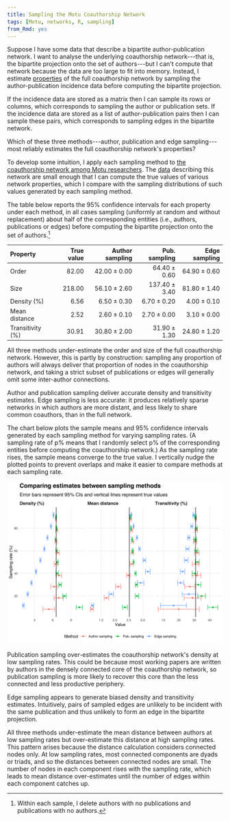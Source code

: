 ```yaml
---
title: Sampling the Motu Coauthorship Network
tags: [Motu, networks, R, sampling]
from_Rmd: yes
---
```




Suppose I have some data that describe a bipartite author-publication network.
I want to analyse the underlying coauthorship network---that is, the bipartite projection onto the set of authors---but I can't compute that network because the data are too large to fit into memory.
Instead, I estimate [properties](https://en.wikipedia.org/wiki/Graph_property) of the full coauthorship network by sampling the author-publication incidence data before computing the bipartite projection.

If the incidence data are stored as a matrix then I can sample its rows or columns, which corresponds to sampling the author or publication sets.
If the incidence data are stored as a list of author-publication pairs then I can sample these pairs, which corresponds to sampling edges in the bipartite network.

Which of these three methods---author, publication and edge sampling---most reliably estimates the full coauthorship network's properties?

To develop some intuition, I apply each sampling method to [the coauthorship network among Motu researchers](/blog/coauthorship-networks-motu/).
The [data](https://github.com/bldavies/motu-wp) describing this network are small enough that I can compute the true values of various network properties, which I compare with the sampling distributions of such values generated by each sampling method.

The table below reports the 95% confidence intervals for each property under each method, in all cases sampling (uniformly at random and without replacement) about half of the corresponding entities (i.e., authors, publications or edges) before computing the bipartite projection onto the set of authors.[^deletion]


|Property         | True value| Author sampling| Pub. sampling| Edge sampling|
|:----------------|----------:|---------------:|-------------:|-------------:|
|Order            |      82.00|    42.00 ± 0.00|  64.40 ± 0.60|  64.90 ± 0.60|
|Size             |     218.00|    56.10 ± 2.60| 137.40 ± 3.40|  81.80 ± 1.40|
|Density (%)      |       6.56|     6.50 ± 0.30|   6.70 ± 0.20|   4.00 ± 0.10|
|Mean distance    |       2.52|     2.60 ± 0.10|   2.70 ± 0.00|   3.10 ± 0.00|
|Transitivity (%) |      30.91|    30.80 ± 2.00|  31.90 ± 1.30|  24.80 ± 1.20|

All three methods under-estimate the order and size of the full coauthorship network.
However, this is partly by construction: sampling any proportion of authors will always deliver that proportion of nodes in the coauthorship network, and taking a strict subset of publications or edges will generally omit some inter-author connections.

Author and publication sampling deliver accurate density and transitivity estimates.
Edge sampling is less accurate: it produces relatively sparse networks in which authors are more distant, and less likely to share common coauthors, than in the full network.

The chart below plots the sample means and 95% confidence intervals generated by each sampling method for varying sampling rates.
(A sampling rate of p% means that I randomly select p% of the corresponding entities before computing the coauthorship network.)
As the sampling rate rises, the sample means converge to the true value.
I vertically nudge the plotted points to prevent overlaps and make it easier to compare methods at each sampling rate.

![](figures/convergence-1.svg)

Publication sampling over-estimates the coauthorship network's density at low sampling rates.
This could be because most working papers are written by authors in the densely connected core of the coauthorship network, so publication sampling is more likely to recover this core than the less connected and less productive periphery.

Edge sampling appears to generate biased density and transitivity estimates.
Intuitively, pairs of sampled edges are unlikely to be incident with the same publication and thus unlikely to form an edge in the bipartite projection.

All three methods under-estimate the mean distance between authors at low sampling rates but over-estimate this distance at high sampling rates.
This pattern arises because the distance calculation considers connected nodes only.
At low sampling rates, most connected components are dyads or triads, and so the distances between connected nodes are small.
The number of nodes in each component rises with the sampling rate, which leads to mean distance over-estimates until the number of edges within each component catches up.

[^deletion]: Within each sample, I delete authors with no publications and publications with no authors.


